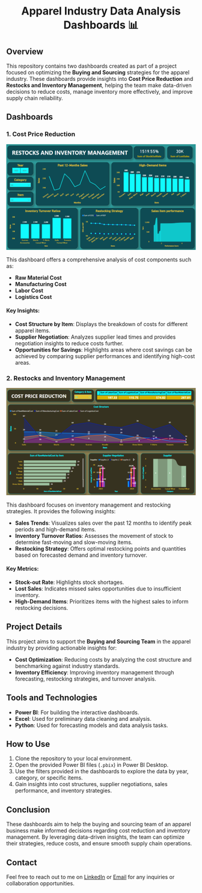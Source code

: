 <h1 align="center">Apparel Industry Data Analysis Dashboards 📊</h1>

## Overview
This repository contains two dashboards created as part of a project focused on optimizing the **Buying and Sourcing** strategies for the apparel industry. These dashboards provide insights into **Cost Price Reduction** and **Restocks and Inventory Management**, helping the team make data-driven decisions to reduce costs, manage inventory more effectively, and improve supply chain reliability.

## Dashboards

### 1. Cost Price Reduction
![Cost Price Reduction Dashboard](https://github.com/meabhaykr/Freakins-Using-Power-BI/blob/main/Dashboard%20-%20Restocks%20And%20Inventory%20Management.png)

This dashboard offers a comprehensive analysis of cost components such as:
- **Raw Material Cost**
- **Manufacturing Cost**
- **Labor Cost**
- **Logistics Cost**

#### Key Insights:
- **Cost Structure by Item**: Displays the breakdown of costs for different apparel items.
- **Supplier Negotiation**: Analyzes supplier lead times and provides negotiation insights to reduce costs further.
- **Opportunities for Savings**: Highlights areas where cost savings can be achieved by comparing supplier performances and identifying high-cost areas.

### 2. Restocks and Inventory Management
![Restocks and Inventory Management Dashboard](https://github.com/meabhaykr/Freakins-Using-Power-BI/blob/main/Dashboard%20-%20Cost%20Price%20Reduction.png)

This dashboard focuses on inventory management and restocking strategies. It provides the following insights:
- **Sales Trends**: Visualizes sales over the past 12 months to identify peak periods and high-demand items.
- **Inventory Turnover Ratios**: Assesses the movement of stock to determine fast-moving and slow-moving items.
- **Restocking Strategy**: Offers optimal restocking points and quantities based on forecasted demand and inventory turnover.
  
#### Key Metrics:
- **Stock-out Rate**: Highlights stock shortages.
- **Lost Sales**: Indicates missed sales opportunities due to insufficient inventory.
- **High-Demand Items**: Prioritizes items with the highest sales to inform restocking decisions.

## Project Details
This project aims to support the **Buying and Sourcing Team** in the apparel industry by providing actionable insights for:
- **Cost Optimization**: Reducing costs by analyzing the cost structure and benchmarking against industry standards.
- **Inventory Efficiency**: Improving inventory management through forecasting, restocking strategies, and turnover analysis.

## Tools and Technologies
- **Power BI**: For building the interactive dashboards.
- **Excel**: Used for preliminary data cleaning and analysis.
- **Python**: Used for forecasting models and data analysis tasks.
  
## How to Use
1. Clone the repository to your local environment.
2. Open the provided Power BI files (`.pbix`) in Power BI Desktop.
3. Use the filters provided in the dashboards to explore the data by year, category, or specific items.
4. Gain insights into cost structures, supplier negotiations, sales performance, and inventory strategies.

## Conclusion
These dashboards aim to help the buying and sourcing team of an apparel business make informed decisions regarding cost reduction and inventory management. By leveraging data-driven insights, the team can optimize their strategies, reduce costs, and ensure smooth supply chain operations.

## Contact

Feel free to reach out to me on [LinkedIn](https://www.linkedin.com/in/meabhaykr) or [Email](mailto:meabhaykr@gmail.com) for any inquiries or collaboration opportunities.

